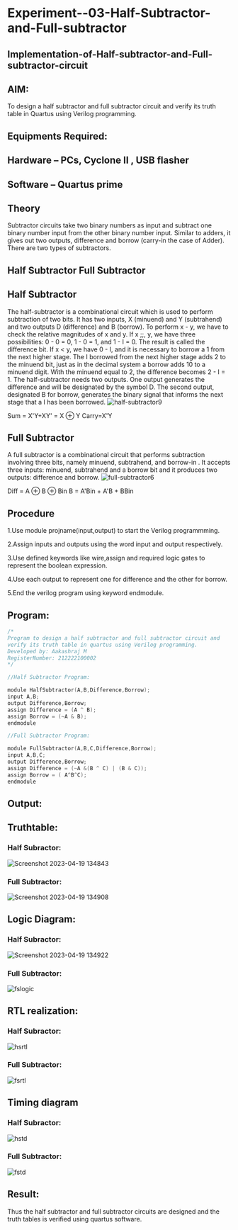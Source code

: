 # Experiment--03-Half-Subtractor-and-Full-subtractor
## Implementation-of-Half-subtractor-and-Full-subtractor-circuit
## AIM:
To design a half subtractor and full subtractor circuit and verify its truth table in Quartus using Verilog programming.

## Equipments Required:
## Hardware – PCs, Cyclone II , USB flasher
## Software – Quartus prime
## Theory
Subtractor circuits take two binary numbers as input and subtract one binary number input from the other binary number input. Similar to adders, it gives out two outputs, difference and borrow (carry-in the case of Adder). There are two types of subtractors.

## Half Subtractor Full Subtractor
## Half Subtractor
The half-subtractor is a combinational circuit which is used to perform subtraction of two bits. It has two inputs, X (minuend) and Y (subtrahend) and two outputs D (difference) and B (borrow). To perform x - y, we have to check the relative magnitudes of x and y. If x ;;, y, we have three possibilities: 0 - 0 = 0, 1 - 0 = 1, and 1 - I = 0. The result is called the difference bit. If x < y, we have 0 - I, and it is necessary to borrow a 1 from the next higher stage. The I borrowed from the next higher stage adds 2 to the minuend bit, just as in the decimal system a borrow adds 10 to a minuend digit. With the minuend equal to 2, the difference becomes 2 - I = 1. The half-subtractor needs two outputs. One output generates the difference and will be designated by the symbol D. The second output, designated B for borrow, generates the binary signal that informs the next stage that a I has been borrowed.
![half-subtractor9](https://user-images.githubusercontent.com/36288975/166112538-58c3bc7c-ee5d-4e6a-ac8d-8e8328efe27a.png)


Sum = X'Y+XY' = X ⊕ Y
Carry=X'Y

## Full Subtractor
A full subtractor is a combinational circuit that performs subtraction involving three bits, namely minuend, subtrahend, and borrow-in . It accepts three inputs: minuend, subtrahend and a borrow bit and it produces two outputs: difference and borrow. 
![full-subtractor6](https://user-images.githubusercontent.com/36288975/166112541-24c68359-3de8-4674-ae22-8272ffc385ed.png)


Diff = A ⊕ B ⊕ Bin B = A'Bin + A'B + BBin

## Procedure

1.Use module projname(input,output) to start the Verilog programmming.

2.Assign inputs and outputs using the word input and output respectively.

3.Use defined keywords like wire,assign and required logic gates to represent the boolean expression.

4.Use each output to represent one for difference and the other for borrow.

5.End the verilog program using keyword endmodule.


## Program:
```c
/*
Program to design a half subtractor and full subtractor circuit and
verify its truth table in quartus using Verilog programming.
Developed by: Aakashraj M
RegisterNumber: 212222100002
*/

//Half Subtractor Program:

module HalfSubtractor(A,B,Difference,Borrow);
input A,B;
output Difference,Borrow;
assign Difference = (A ^ B);
assign Borrow = (~A & B);
endmodule

//Full Subtractor Program:

module FullSubtractor(A,B,C,Difference,Borrow);
input A,B,C;
output Difference,Borrow;
assign Difference = (~A &(B ^ C) | (B & C));
assign Borrow = ( A^B^C);
endmodule
```

## Output:

## Truthtable:
### Half Subractor:
![Screenshot 2023-04-19 134843](https://user-images.githubusercontent.com/121117266/233019093-6afe4766-bf66-46c2-98eb-738ef543058a.png)

### Full Subtractor:
![Screenshot 2023-04-19 134908](https://user-images.githubusercontent.com/121117266/233019115-34b8e1cf-216b-49eb-9231-46ab34090dd8.png)

## Logic Diagram:

### Half Subractor:
![Screenshot 2023-04-19 134922](https://user-images.githubusercontent.com/121117266/233019226-7d044551-908d-42dc-a8c9-d51fa2c38c54.png)

### Full Subtractor:
![fslogic](https://user-images.githubusercontent.com/121117266/233019310-d7f768a5-0615-4e79-bf5f-b6348f736a08.png)


##  RTL realization:

### Half Subractor:
![hsrtl](https://user-images.githubusercontent.com/121117266/233019413-f4133c5f-a771-4516-8c64-e04f4a3af296.png)

### Full Subtractor:
![fsrtl](https://user-images.githubusercontent.com/121117266/233019477-6bf66d6d-3c50-475f-88e6-288a73199ef3.png)

## Timing diagram

### Half Subractor:
![hstd](https://user-images.githubusercontent.com/121117266/233019578-1e94a96c-79b1-4e24-b9ae-ff98a88f52fd.png)

### Full Subtractor:
![fstd](https://user-images.githubusercontent.com/121117266/233019633-6ab6b0e2-3a93-4626-ba45-e99635c9a43b.png)



## Result:
Thus the half subtractor and full subtractor circuits are designed and the truth tables is verified using quartus software.
